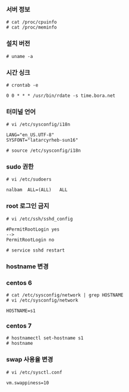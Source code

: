 ### 서버 정보
```
# cat /proc/cpuinfo
# cat /proc/meminfo
```

### 설치 버전
```
# uname -a
```

### 시간 싱크
```
# crontab -e

0 0 * * * /usr/bin/rdate -s time.bora.net
```

### 터미널 언어
```
# vi /etc/sysconfig/i18n

LANG="en_US.UTF-8"
SYSFONT="latarcyrheb-sun16"

# source /etc/sysconfig/i18n
```

### sudo 권한
```
# vi /etc/sudoers

nalbam  ALL=(ALL)   ALL
```

### root 로그인 금지
```
# vi /etc/ssh/sshd_config

#PermitRootLogin yes
-->
PermitRootLogin no

# service sshd restart
```

### hostname 변경

### centos 6
```
# cat /etc/sysconfig/network | grep HOSTNAME
# vi /etc/sysconfig/network

HOSTNAME=s1
```

### centos 7
```
# hostnamectl set-hostname s1
# hostname
```

### swap 사용율 변경
```
# vi /etc/sysctl.conf

vm.swappiness=10

```
